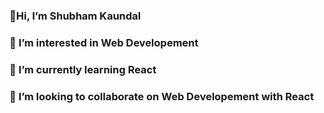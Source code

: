 ### 👋Hi, I’m Shubham Kaundal
### 👀 I’m interested in Web Developement
### 🌱 I’m currently learning React
### 💞️ I’m looking to collaborate on Web Developement with React

<!--
**shubhamkaundal98/shubhamkaundal98** is a ✨ _special_ ✨ repository because its `README.md` (this file) appears on your GitHub profile.

Here are some ideas to get you started:

- 🔭 I’m currently working on ...
- 🌱 I’m currently learning ...
- 👯 I’m looking to collaborate on ...
- 🤔 I’m looking for help with ...
- 💬 Ask me about ...
- 📫 How to reach me: ...
- 😄 Pronouns: ...
- ⚡ Fun fact: ...
-->

